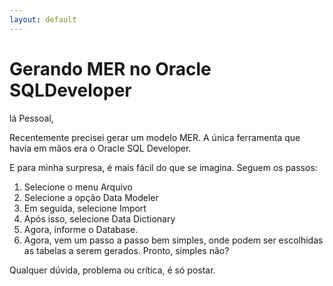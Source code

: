 ```yaml
---
layout: default
---
```



# [](#header-1)Gerando MER no Oracle SQLDeveloper

lá Pessoal,

Recentemente precisei gerar um modelo MER. A única ferramenta que havia em mãos era o Oracle SQL Developer.

E para minha surpresa, é mais fácil do que se imagina. Seguem os passos:

1.	Selecione o menu Arquivo
2.	Selecione a opção Data Modeler
3.	Em seguida, selecione Import
4.	Após isso, selecione Data Dictionary
5.	Agora, informe o Database.
6.	Agora, vem um passo a passo bem simples, onde podem ser escolhidas as tabelas a serem gerados.
Pronto, simples não?

Qualquer dúvida, problema ou crítica, é só postar.

